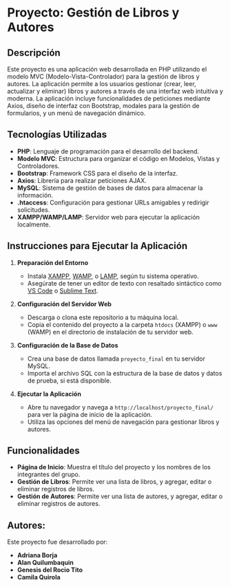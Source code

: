 # Proyecto: Gestión de Libros y Autores

## Descripción

Este proyecto es una aplicación web desarrollada en PHP utilizando el modelo MVC (Modelo-Vista-Controlador) para la gestión de libros y autores. La aplicación permite a los usuarios gestionar (crear, leer, actualizar y eliminar) libros y autores a través de una interfaz web intuitiva y moderna. La aplicación incluye funcionalidades de peticiones mediante Axios, diseño de interfaz con Bootstrap, modales para la gestión de formularios, y un menú de navegación dinámico.

## Tecnologías Utilizadas

- **PHP**: Lenguaje de programación para el desarrollo del backend.
- **Modelo MVC**: Estructura para organizar el código en Modelos, Vistas y Controladores.
- **Bootstrap**: Framework CSS para el diseño de la interfaz.
- **Axios**: Librería para realizar peticiones AJAX.
- **MySQL**: Sistema de gestión de bases de datos para almacenar la información.
- **.htaccess**: Configuración para gestionar URLs amigables y redirigir solicitudes.
- **XAMPP/WAMP/LAMP**: Servidor web para ejecutar la aplicación localmente.

## Instrucciones para Ejecutar la Aplicación

1. **Preparación del Entorno**

   - Instala [XAMPP](https://www.apachefriends.org/index.html), [WAMP](https://www.wampserver.com/en/), o [LAMP](https://www.linux.com/topic/desktop/what-lamp/), según tu sistema operativo.
   - Asegúrate de tener un editor de texto con resaltado sintáctico como [VS Code](https://code.visualstudio.com/) o [Sublime Text](https://www.sublimetext.com/).

2. **Configuración del Servidor Web**

   - Descarga o clona este repositorio a tu máquina local.
   - Copia el contenido del proyecto a la carpeta `htdocs` (XAMPP) o `www` (WAMP) en el directorio de instalación de tu servidor web.

3. **Configuración de la Base de Datos**

   - Crea una base de datos llamada `proyecto_final` en tu servidor MySQL.
   - Importa el archivo SQL con la estructura de la base de datos y datos de prueba, si está disponible.

4. **Ejecutar la Aplicación**

   - Abre tu navegador y navega a `http://localhost/proyecto_final/` para ver la página de inicio de la aplicación.
   - Utiliza las opciones del menú de navegación para gestionar libros y autores.

## Funcionalidades

- **Página de Inicio**: Muestra el título del proyecto y los nombres de los integrantes del grupo.
- **Gestión de Libros**: Permite ver una lista de libros, y agregar, editar o eliminar registros de libros.
- **Gestión de Autores**: Permite ver una lista de autores, y agregar, editar o eliminar registros de autores.

## Autores:
Este proyecto fue desarrollado por:
* **Adriana Borja**
* **Alan Quilumbaquin**
* **Genesis del Rocio Tito**
* **Camila Quirola**
